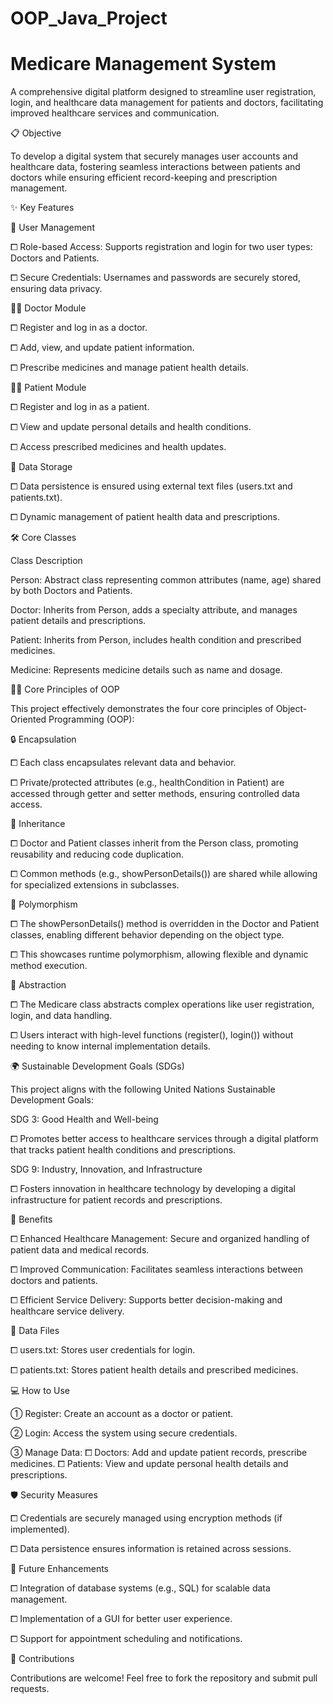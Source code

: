 # OOP_Java_Project

# Medicare Management System
A comprehensive digital platform designed to streamline user registration, login, and healthcare data management for patients and doctors, facilitating improved healthcare services and communication.

📋 Objective

To develop a digital system that securely manages user accounts and healthcare data, fostering seamless interactions between patients and doctors while ensuring efficient record-keeping and prescription management.

✨ Key Features

🔑 User Management

  ⧠ Role-based Access: Supports registration and login for two user types: Doctors and Patients.

  ⧠ Secure Credentials: Usernames and passwords are securely stored, ensuring data privacy.

👨‍⚕️ Doctor Module

  ⧠ Register and log in as a doctor.

  ⧠ Add, view, and update patient information.

  ⧠ Prescribe medicines and manage patient health details.

👩‍⚕️ Patient Module

  ⧠ Register and log in as a patient.

  ⧠ View and update personal details and health conditions.

  ⧠ Access prescribed medicines and health updates.

💾 Data Storage

  ⧠ Data persistence is ensured using external text files (users.txt and patients.txt).

  ⧠ Dynamic management of patient health data and prescriptions.


🛠️ Core Classes

Class	Description

Person:	Abstract class representing common attributes (name, age) shared by both Doctors and Patients.

Doctor:	Inherits from Person, adds a specialty attribute, and manages patient details and prescriptions.

Patient:	Inherits from Person, includes health condition and prescribed medicines.

Medicine:	Represents medicine details such as name and dosage.


🧑‍💻 Core Principles of OOP

This project effectively demonstrates the four core principles of Object-Oriented Programming (OOP):


🔒 Encapsulation

  ⧠ Each class encapsulates relevant data and behavior.

  ⧠ Private/protected attributes (e.g., healthCondition in Patient) are accessed through getter and setter methods, ensuring controlled data access.

🧬 Inheritance

  ⧠ Doctor and Patient classes inherit from the Person class, promoting reusability and reducing code duplication.

  ⧠ Common methods (e.g., showPersonDetails()) are shared while allowing for specialized extensions in subclasses.

🔄 Polymorphism

  ⧠ The showPersonDetails() method is overridden in the Doctor and Patient classes, enabling different behavior depending on the object type.

  ⧠ This showcases runtime polymorphism, allowing flexible and dynamic method execution.

🧩 Abstraction

  ⧠ The Medicare class abstracts complex operations like user registration, login, and data handling.

  ⧠ Users interact with high-level functions (register(), login()) without needing to know internal implementation details.


🌍 Sustainable Development Goals (SDGs)

This project aligns with the following United Nations Sustainable Development Goals:


SDG 3: Good Health and Well-being

  ⧠ Promotes better access to healthcare services through a digital platform that tracks patient health conditions and prescriptions.

SDG 9: Industry, Innovation, and Infrastructure

  ⧠ Fosters innovation in healthcare technology by developing a digital infrastructure for patient records and prescriptions.


🚀 Benefits

  ⧠ Enhanced Healthcare Management: Secure and organized handling of patient data and medical records.

  ⧠ Improved Communication: Facilitates seamless interactions between doctors and patients.

  ⧠ Efficient Service Delivery: Supports better decision-making and healthcare service delivery.


📂 Data Files

  ⧠ users.txt: Stores user credentials for login.

  ⧠ patients.txt: Stores patient health details and prescribed medicines.


💻 How to Use

  ① Register: Create an account as a doctor or patient.

  ② Login: Access the system using secure credentials.

  ③ Manage Data:
    ⧠ Doctors: Add and update patient records, prescribe medicines.
    ⧠ Patients: View and update personal health details and prescriptions.


🛡️ Security Measures

  ⧠ Credentials are securely managed using encryption methods (if implemented).
  
  ⧠ Data persistence ensures information is retained across sessions.


🔧 Future Enhancements

  ⧠ Integration of database systems (e.g., SQL) for scalable data management.

  ⧠ Implementation of a GUI for better user experience.

  ⧠ Support for appointment scheduling and notifications.


🤝 Contributions

Contributions are welcome! Feel free to fork the repository and submit pull requests.
